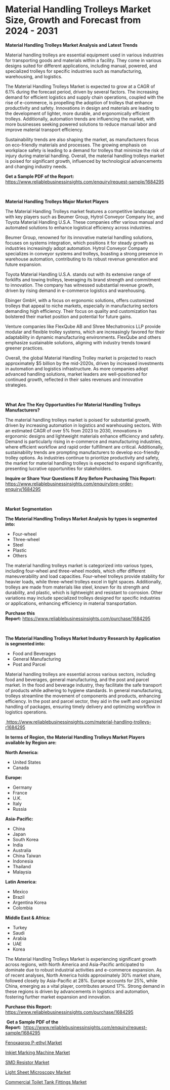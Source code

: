 <p><h1>Material Handling Trolleys Market Size, Growth and Forecast from 2024 - 2031</h1></p><p><strong>Material Handling Trolleys Market Analysis and Latest Trends</strong></p>
<p><p>Material handling trolleys are essential equipment used in various industries for transporting goods and materials within a facility. They come in various designs suited for different applications, including manual, powered, and specialized trolleys for specific industries such as manufacturing, warehousing, and logistics.</p><p>The Material Handling Trolleys Market is expected to grow at a CAGR of 6.1% during the forecast period, driven by several factors. The increasing demand for efficient logistics and supply chain operations, coupled with the rise of e-commerce, is propelling the adoption of trolleys that enhance productivity and safety. Innovations in design and materials are leading to the development of lighter, more durable, and ergonomically efficient trolleys. Additionally, automation trends are influencing the market, with more businesses seeking powered solutions to reduce manual labor and improve material transport efficiency.</p><p>Sustainability trends are also shaping the market, as manufacturers focus on eco-friendly materials and processes. The growing emphasis on workplace safety is leading to a demand for trolleys that minimize the risk of injury during material handling. Overall, the material handling trolleys market is poised for significant growth, influenced by technological advancements and changing industry needs.</p></p>
<p><strong>Get a Sample PDF of the Report:&nbsp;</strong> <a href="https://www.reliablebusinessinsights.com/enquiry/request-sample/1684295?utm_campaign=102&utm_medium=2&utm_source=Github&utm_content=ia&utm_term=19102024&utm_id=material-handling-trolleys">https://www.reliablebusinessinsights.com/enquiry/request-sample/1684295</a></p>
<p>&nbsp;</p>
<p><strong>Material Handling Trolleys Major Market Players</strong></p>
<p><p>The Material Handling Trolleys market features a competitive landscape with key players such as Beumer Group, Hytrol Conveyor Company Inc, and Toyota Material Handling U.S.A. These companies offer various manual and automated solutions to enhance logistical efficiency across industries.</p><p>Beumer Group, renowned for its innovative material handling solutions, focuses on systems integration, which positions it for steady growth as industries increasingly adopt automation. Hytrol Conveyor Company specializes in conveyor systems and trolleys, boasting a strong presence in warehouse automation, contributing to its robust revenue generation and future expansion.</p><p>Toyota Material Handling U.S.A. stands out with its extensive range of forklifts and towing trolleys, leveraging its brand strength and commitment to innovation. The company has witnessed substantial revenue growth, driven by rising demand in e-commerce logistics and warehousing.</p><p>Ebinger GmbH, with a focus on ergonomic solutions, offers customized trolleys that appeal to niche markets, especially in manufacturing sectors demanding high efficiency. Their focus on quality and customization has bolstered their market position and potential for future gains.</p><p>Venture companies like FlexQube AB and Shree Mechatronics LLP provide modular and flexible trolley systems, which are increasingly favored for their adaptability in dynamic manufacturing environments. FlexQube and others emphasize sustainable solutions, aligning with industry trends toward greener practices.</p><p>Overall, the global Material Handling Trolley market is projected to reach approximately $5 billion by the mid-2020s, driven by increased investments in automation and logistics infrastructure. As more companies adopt advanced handling solutions, market leaders are well-positioned for continued growth, reflected in their sales revenues and innovative strategies.</p></p>
<p>&nbsp;</p>
<p><strong>What Are The Key Opportunities For Material Handling Trolleys Manufacturers?</strong></p>
<p><p>The material handling trolleys market is poised for substantial growth, driven by increasing automation in logistics and warehousing sectors. With an estimated CAGR of over 5% from 2023 to 2030, innovations in ergonomic designs and lightweight materials enhance efficiency and safety. Demand is particularly rising in e-commerce and manufacturing industries, where efficient workflow and rapid order fulfillment are critical. Additionally, sustainability trends are prompting manufacturers to develop eco-friendly trolley options. As industries continue to prioritize productivity and safety, the market for material handling trolleys is expected to expand significantly, presenting lucrative opportunities for stakeholders.</p></p>
<p><strong>Inquire or Share Your Questions If Any Before Purchasing This Report:</strong> <a href="https://www.reliablebusinessinsights.com/enquiry/pre-order-enquiry/1684295?utm_campaign=102&utm_medium=2&utm_source=Github&utm_content=ia&utm_term=19102024&utm_id=material-handling-trolleys">https://www.reliablebusinessinsights.com/enquiry/pre-order-enquiry/1684295</a></p>
<p>&nbsp;</p>
<p><strong>Market Segmentation</strong></p>
<p><strong>The Material Handling Trolleys Market Analysis by types is segmented into:</strong></p>
<p><ul><li>Four-wheel</li><li>Three-wheel</li><li>Steel</li><li>Plastic</li><li>Others</li></ul></p>
<p><p>The material handling trolleys market is categorized into various types, including four-wheel and three-wheel models, which offer different maneuverability and load capacities. Four-wheel trolleys provide stability for heavier loads, while three-wheel trolleys excel in tight spaces. Additionally, trolleys are made from materials like steel, known for its strength and durability, and plastic, which is lightweight and resistant to corrosion. Other variations may include specialized trolleys designed for specific industries or applications, enhancing efficiency in material transportation.</p></p>
<p><strong>Purchase this Report:&nbsp;</strong><a href="https://www.reliablebusinessinsights.com/purchase/1684295?utm_campaign=102&utm_medium=2&utm_source=Github&utm_content=ia&utm_term=19102024&utm_id=material-handling-trolleys">https://www.reliablebusinessinsights.com/purchase/1684295</a></p>
<p>&nbsp;</p>
<p><strong>The Material Handling Trolleys Market Industry Research by Application is segmented into:</strong></p>
<p><ul><li>Food and Beverages</li><li>General Manufacturing</li><li>Post and Parcel</li></ul></p>
<p><p>Material handling trolleys are essential across various sectors, including food and beverages, general manufacturing, and the post and parcel market. In the food and beverage industry, they facilitate the safe transport of products while adhering to hygiene standards. In general manufacturing, trolleys streamline the movement of components and products, enhancing efficiency. In the post and parcel sector, they aid in the swift and organized handling of packages, ensuring timely delivery and optimizing workflow in logistics operations.</p></p>
<p><a href="https://www.reliablebusinessinsights.com/material-handling-trolleys-r1684295?utm_campaign=102&utm_medium=2&utm_source=Github&utm_content=ia&utm_term=19102024&utm_id=material-handling-trolleys">&nbsp;https://www.reliablebusinessinsights.com/material-handling-trolleys-r1684295</a></p>
<p><strong>In terms of Region, the Material Handling Trolleys Market Players available by Region are:</strong></p>
<p>
    <p> <strong> North America: </strong>
        <ul>
            <li>United States</li>
            <li>Canada</li>
        </ul>
        </p> 
    <p> <strong> Europe: </strong>
        <ul>
            <li>Germany</li>
            <li>France</li>
            <li>U.K.</li>
            <li>Italy</li>
            <li>Russia</li>
        </ul>
        </p> 
    <p> <strong> Asia-Pacific: </strong>
        <ul>
            <li>China</li>
            <li>Japan</li>
            <li>South Korea</li>
            <li>India</li>
            <li>Australia</li>
            <li>China Taiwan</li>
            <li>Indonesia</li>
            <li>Thailand</li>
            <li>Malaysia</li>
        </ul>
        </p> 
    <p> <strong> Latin America: </strong>
        <ul>
            <li>Mexico</li>
            <li>Brazil</li>
            <li>Argentina Korea</li>
            <li>Colombia</li>
        </ul>
        </p> 
    <p> <strong> Middle East & Africa: </strong>
        <ul>
            <li>Turkey</li>
            <li>Saudi</li>
            <li>Arabia</li>
            <li>UAE</li>
            <li>Korea</li>
        </ul>
    </p>
    </p>
<p><p>The Material Handling Trolleys Market is experiencing significant growth across regions, with North America and Asia-Pacific anticipated to dominate due to robust industrial activities and e-commerce expansion. As of recent analyses, North America holds approximately 30% market share, followed closely by Asia-Pacific at 28%. Europe accounts for 25%, while China, emerging as a vital player, contributes around 17%. Strong demand in these regions is driven by advancements in logistics and automation, fostering further market expansion and innovation.</p></p>
<p><strong>Purchase this Report: </strong><a href="https://www.reliablebusinessinsights.com/purchase/1684295?utm_campaign=102&utm_medium=2&utm_source=Github&utm_content=ia&utm_term=19102024&utm_id=material-handling-trolleys">https://www.reliablebusinessinsights.com/purchase/1684295</a></p>
<p>&nbsp;<strong>Get a Sample PDF of the Report:&nbsp;&nbsp;</strong><a href="https://www.reliablebusinessinsights.com/enquiry/request-sample/1684295?utm_campaign=102&utm_medium=2&utm_source=Github&utm_content=ia&utm_term=19102024&utm_id=material-handling-trolleys">https://www.reliablebusinessinsights.com/enquiry/request-sample/1684295</a></p>
<p><strong></strong></p>
<p><p><a href="https://github.com/laurettae0ac/Market-Research-Report-List-1/blob/main/fenoxaprop-p-ethyl-market.md?utm_campaign=102&utm_medium=2&utm_source=Github&utm_content=ia&utm_term=19102024&utm_id=material-handling-trolleys">Fenoxaprop P-ethyl Market</a></p><p><a href="https://issuu.com/reportprime-2/docs/inkjet-marking-machine-market-size-_4514ad934706ee?utm_campaign=102&utm_medium=2&utm_source=Github&utm_content=ia&utm_term=19102024&utm_id=material-handling-trolleys">Inkjet Marking Machine Market</a></p><p><a href="https://www.linkedin.com/pulse/investing-smd-resistor-market-trends-leading-products-regional-a0smc?utm_campaign=102&utm_medium=2&utm_source=Github&utm_content=ia&utm_term=19102024&utm_id=material-handling-trolleys">SMD Resistor Market</a></p><p><a href="https://issuu.com/reportprime-2/docs/light-sheet-microscopy-market-size-_b4fec69dcd1122?utm_campaign=102&utm_medium=2&utm_source=Github&utm_content=ia&utm_term=19102024&utm_id=material-handling-trolleys">Light Sheet Microscopy Market</a></p><p><a href="https://github.com/fratgqppizur/Market-Research-Report-List-1/blob/main/commercial-toilet-tank-fittings-market.md?utm_campaign=102&utm_medium=2&utm_source=Github&utm_content=ia&utm_term=19102024&utm_id=material-handling-trolleys">Commercial Toilet Tank Fittings Market</a></p></p>